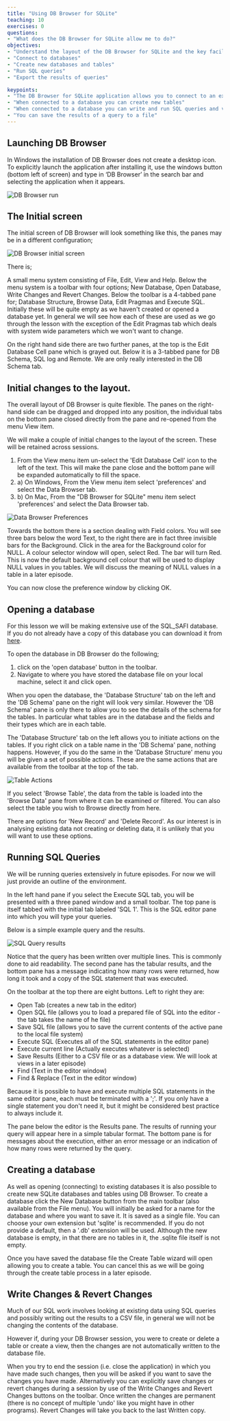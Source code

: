 ```yaml
---
title: "Using DB Browser for SQLite"
teaching: 10
exercises: 0
questions:
- "What does the DB Browser for SQLite allow me to do?"
objectives:
- "Understand the layout of the DB Browser for SQLite and the key facilities that it provides"
- "Connect to databases"
- "Create new databases and tables"
- "Run SQL queries"
- "Export the results of queries"

keypoints:
- "The DB Browser for SQLite application allows you to connect to an existing database or create a new database"
- "When connected to a database you can create new tables"
- "When connected to a database you can write and run SQL queries and view the results"
- "You can save the results of a query to a file"
---
```




## Launching DB Browser

In Windows the installation of DB Browser does not create a desktop icon. To explicitly launch the application after installing it, use the windows button (bottom left of screen) and type in ‘DB Browser’ in the search bar and selecting the application when it appears.

![DB Browser run](../fig/DB_Browser_install_2.png)

## The Initial screen

The initial screen of DB Browser will look something like this, the panes may be in a different configuration;

![DB Browser initial screen](../fig/DB_Browser_run_1.png)

There is;

A small menu system consisting of File, Edit, View and Help.
Below the menu system is a toolbar with four options; New Database, Open Database, Write Changes and Revert Changes.
Below the toolbar is a 4-tabbed pane for; Database Structure, Browse Data, Edit Pragmas and Execute SQL. Initially these will be quite empty as we haven't created or opened a database yet. In general we will see how each of these are used as we go through the lesson with the exception of the Edit Pragmas tab which deals with system wide parameters which we won't want to change.

On the right hand side there are two further panes, at the top is the Edit Database Cell pane which is grayed out. Below it is a 3-tabbed pane for DB Schema, SQL log and Remote. We are only really interested in the DB Schema tab. 

## Initial changes to the layout.
 
The overall layout of DB Browser is quite flexible. The panes on the right-hand side can be dragged and dropped into any position, the individual tabs on the bottom pane closed directly from the pane and re-opened from the menu View item.

We will make a couple of initial changes to the layout of the screen. These will be retained across sessions.

1. From the View menu item un-select the 'Edit Database Cell' icon to the left of the text. This will make the pane close and the bottom pane will be expanded automatically to fill the space.
2. a) On Windows, From the View menu item select 'preferences' and select the Data Browser tab.
2. b) On Mac, From the "DB Browser for SQLite" menu item select 'preferences' and select the Data Browser tab.

![Data Browser Preferences](../fig/DB_Browser_run_2.png)

Towards the bottom there is a section dealing with Field colors. You will see three bars below the word Text, to the right there are in fact three invisible bars for the Background. Click in the area for the Background color for NULL. A colour selector window will open, select Red. The bar will turn Red. This is now the default background cell colour that will be used to display NULL values in you tables. We will discuss the meaning of NULL values in a table in a later episode.

 You can now close the preference window by clicking OK.

## Opening a database

For this lesson we will be making extensive use of the SQL_SAFI database. If you do not already have a copy of this database you can download it from [here](../data/SQL_SAFI.sqlite).

To open the database in DB Browser do the following;
1. click on the 'open database' button in the toolbar.
2. Navigate to where you have stored the database file on your local machine, select it and click open.

When you open the database, the 'Database Structure' tab on the left and the 'DB Schema' pane on the right will look very similar. 
However the 'DB Schema' pane is only there to allow you to see the details of the schema for the tables. In particular what tables are in the database and the fields and their types which are in each table.

The 'Database Structure' tab on the left allows you to initiate actions on the tables. 
If you right click on a table name in the 'DB Schema' pane, nothing happens. 
However, if you do the same in the 'Database Structure' menu you will be given a set of possible actions.
These are the same actions that are available from the toolbar at the top of the tab.

![Table Actions](../fig/DB_Browser_run_3.png)

If you select 'Browse Table', the data from the table is loaded into the 'Browse Data' pane from where it can be examined or filtered.
You can also select the table you wish to Browse directly from here.

There are options for 'New Record' and 'Delete Record'. As our interest is in analysing existing data not creating or deleting data, it is unlikely that you will want to use these options. 

## Running SQL Queries

We will be running queries extensively in future episodes. For now we will just provide an outline of the environment.

In the left hand pane if you select the Execute SQL tab, you will be presented with a three paned window and a small toolbar. 
The top pane is itself tabbed with the initial tab labeled 'SQL 1'. This is the SQL editor pane into which you will type your queries.

Below is a simple example query and the results.

![SQL Query results](../fig/DB_Browser_run_4.png)

Notice that the query has been written over multiple lines. This is commonly done to aid readability.
The second pane has the tabular results, and the bottom pane has a message indicating how many rows were returned, how long it took and a copy of the SQL statement that was executed.


On the toolbar at the top there are eight buttons. Left to right they are:

* Open Tab       (creates a new tab in the editor)
* Open SQL file  (allows you to load a prepared file of SQL into the editor - the tab takes the name of he file)
* Save SQL file  (allows you to save the current contents of the active pane to the local file system)
* Execute SQL    (Executes all of the SQL statements in the editor pane)
* Execute current line    (Actually executes whatever is selected)
* Save Results    (Either to a CSV file or as a database view. We will look at views in a later episode)
* Find 			  (Text in the editor window)
* Find & Replace  (Text in the editor window) 



Because it is possible to have and execute multiple SQL statements in the same editor pane, each must be terminated with a ';'.
If you only have a single statement you don't need it, but it might be considered best practice to always include it.

The pane below the editor is the Results pane. The results of running your query will appear here in a simple tabular format.
The bottom pane is for messages about the execution, either an error message or an indication of how many rows were returned by the query.


## Creating a database

As well as opening (connecting) to existing databases it is also possible to create new SQLite databases and tables using DB Browser.
To create a database click the New Database button from the main toolbar (also available from the File menu). You will initially be asked for a name for the database and where you want to save it. It is saved as a single file. You can choose your own extension but 'sqlite' is recommended. If you do not provide a default, then a '.db' extension will be used. Although the new database is empty, in that there are no tables in it, the .sqlite file itself is not empty.

Once you have saved the database file the Create Table wizard will open allowing you to create a table. You can cancel this as we will be going through the create table process in a later episode.


## Write Changes & Revert Changes

Much of our SQL work involves looking at existing data using SQL queries and possibly writing out the results to a CSV file, in general we will not be changing the contents of the database.

However if, during your DB Browser session, you were to create or delete a table or create a view, then the changes are not automatically written to the database file. 

When you try to end the session (i.e. close the application) in which you have made such changes, then you will be asked if you want to save the changes you have made. 
Alternatively you can explicitly save changes or revert changes during a session by use of the Write Changes and Revert Changes buttons on the toolbar. 
Once written the changes are permanent (there is no concept of multiple 'undo' like you might have in other programs). 
Revert Changes will take you back to the last Written copy.




